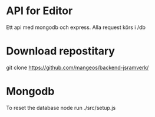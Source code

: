 # API for Editor
Ett api med mongodb och express.
Alla request körs i /db

# Download repostitary
git clone https://github.com/mangeos/backend-jsramverk/

# Mongodb
To reset the database node run ./src/setup.js

